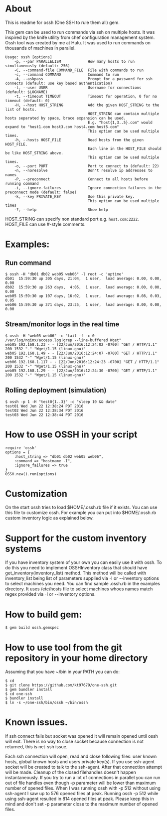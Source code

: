 # About

This is readme for ossh (One SSH to rule them all) gem.

This gem can be used to run commands via ssh on multiple hosts. It was inspired by the knife utility from
chef configuration management system. Ossh tool was created by me at Hulu. It was used to run commands
on thousands of machines in parallel.


```
Usage: ossh [options]
    -p, --par PARALLELISM            How many hosts to run simultaneously (default: 256)
    -C, --command-file COMMAND_FILE  File with commands to run
    -c, --command COMMAND            Command to run
    -A, --askpass                    Prompt for a password for ssh connects (default: use key based authentication)
    -l, --user USER                  Username for connections (default: $LOGNAME)
    -t, --timeout TIMEOUT            Timeout for operation, 0 for no timeout (default: 0)
    -H, --host HOST_STRING           Add the given HOST_STRING to the list of hosts.
                                     HOST_STRING can contain multiple hosts separated by space, brace expansion can be used.
                                     E.g. "host{1,3..5}.com" would expand to "host1.com host3.com host4.com host5.com"
                                     This option can be used multiple times.
    -h, --hosts HOST_FILE            Read hosts from the given HOST_FILE.
                                     Each line in the HOST_FILE should be like HOST_STRING above.
                                     This option can be used multiple times.
    -o, --port PORT                  Port to connect to (default: 22)
    -n, --noresolve                  Don't resolve ip addresses to names
    -P, --preconnect                 Connect to all hosts before running command
    -i, --ignore-failures            Ignore connection failures in the preconnect mode (default: false)
    -k, --key PRIVATE_KEY            Use this private key.
                                     This option can be used multiple times
    -?, --help                       Show help
```

HOST\_STRING can specify non standard port e.g. ```host.com:2222```.
HOST\_FILE can use #-style comments.

# Examples:

## Run command

```
$ ossh -H "db01 db02 web05 web06" -l root -c 'uptime'
db01  15:59:30 up 305 days, 21:04,  1 user,  load average: 0.00, 0.00, 0.00
db02  15:59:30 up 263 days,  4:05,  1 user,  load average: 0.00, 0.00, 0.00
web05 15:59:30 up 107 days, 16:02,  1 user,  load average: 0.08, 0.03, 0.05
web06 15:59:30 up 371 days, 23:25,  1 user,  load average: 0.00, 0.00, 0.00
```

## Stream/monitor logs in the real time

```
$ ossh -H "web05 web06" -c "tail -f -c 0 /var/log/nginx/access.log|grep --line-buffered Wget"
web05 192.168.1.23 - - [22/Jun/2016:12:24:02 -0700] "GET / HTTP/1.1" 200 1532 "-" "Wget/1.15 (linux-gnu)"
web05 192.168.1.49 - - [22/Jun/2016:12:24:07 -0700] "GET / HTTP/1.1" 200 1532 "-" "Wget/1.15 (linux-gnu)"
web06 192.168.1.117 - - [22/Jun/2016:12:24:23 -0700] "GET / HTTP/1.1" 200 1532 "-" "Wget/1.15 (linux-gnu)"
web05 192.168.1.29 - - [22/Jun/2016:12:24:30 -0700] "GET / HTTP/1.1" 200 1532 "-" "Wget/1.15 (linux-gnu)"
```

## Rolling deployment (simulation)

```
$ ossh -p 1 -H "test0{1..3}" -c "sleep 10 && date"
test01 Wed Jun 22 12:38:24 PDT 2016
test02 Wed Jun 22 12:38:34 PDT 2016
test03 Wed Jun 22 12:38:44 PDT 2016
```

# How to use OSSH in your script

```
require 'ossh'
options = {
    :host_string => "db01 db02 web05 web06",
    :command => "hostname -I",
    :ignore_failures => true
}
OSSH.new().run(options)
```

# Customization

On the start ossh tries to load $HOME/.ossh.rb file if it exists. You can use this file to customize
ossh. For example you can put into $HOME/.ossh.rb custom inventory logic as explained below.

# Support for the custom inventory systems

If you have inventory system of your own you can easily use it with ossh. To do this you need to implement
OSSHInventory class that should have get_inventory(inventory_list) method. This method will be
called with inventory_list being list of parameters supplied via -I or --inventory options to select
machines you need.  You can find sample .ossh.rb in the examples directory. It uses /etc/hosts file to
select machines whoes names match regex provided via -I or --inventory options.

# How to build gem:

```
$ gem build ossh.gemspec
```

# How to use tool from the git repository in your home directory

Assuming that you have ~/bin in your PATH you can do:
```
$ cd
$ git clone https://github.com/kt97679/one-ssh.git
$ gem bundler install
$ cd one-ssh
$ bundler install
$ ln -s ~/one-ssh/bin/ossh ~/bin/ossh
```

# Known issues.

If ssh connect fails but socket was opened it will remain opened until ossh will exit. There is no way
to close socket because connection is not returned, this is net-ssh issue.

Each ssh connection will open, read and close following files: user known hosts, global known hosts and
users private key(s). If you use ssh-agent socket will be created to talk to the ssh-agent. After that
connection attempt will be made. Cleanup of the closed filehandles doesn't happen instantaneously. If
you try to run a lot of connections in parallel you can run out of file handles even though -p parameter
will be lower than maximum number of opened files. When I was running ossh with -p 512 without using
ssh-agent I saw up to 576 opened files at peak. Running ossh -p 512 while using ssh-agent resulted in
814 opened files at peak. Please keep this in mind and don't set -p parameter close to the maximum
number of opened files.
